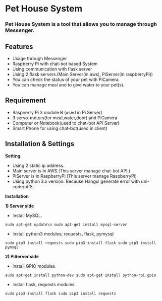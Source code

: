 # Pet House System
### Pet House System is a tool that allows you to manage through Messenger.

## **Features**
 - Usage through Messenger
 - Raspberry Pi with chat-bot based System
 - Using communication with flask server
 - Using 2 flask servers.(Main Server(in aws), PiServer(in raspberryPi))
 - You can check the status of your pet with PiCamera
 - You can manage meal and to give water to your pet(s).
 
## **Requirement**
 - Raspnerry Pi 3 module B (used in Pi Server)
 - 3 servo-motors(for meal,water,door) and PiCamera
 - Computer or Notebook(used to chat-bot API Server)
 - Smart Phone for using chat-bot(used in client)

## **Installation & Settings**

 **Setting**
 - Using 2 static ip address.
 - Main server is in AWS.(This server manage chat-bot API.)
 - PiServer is in RaspberryPi (This server manage RaspberryPi)
 - Using python 3.x version. Because Hangul generate error with uni-code/utf8.
 
 **Installation**
 
 **1) Server side**
  - Install MySQL.
  
  `sudo apt-get update\n
  sudo apt-get install mysql-server`
  
  - Install python3 modules; requests, flask, pymysql 
  
  `sudo pip3 install requests
   sudo pip3 install flask
   sudo pip3 install pymsql`
   
 **2) PiServer side**
  - Install GPIO modules.
  
  `sudo apt-get install python-dev
   sudo apt-get install python-rpi.gpio`
   
  - Install flask, requests modules.
  
  `sudo pip3 install flask
   sudo pip3 install requests`
